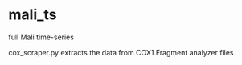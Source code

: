 # mali_ts
full Mali time-series 

cox_scraper.py extracts the data from COX1 Fragment analyzer files